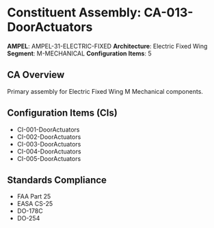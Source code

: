 # Constituent Assembly: CA-013-DoorActuators

**AMPEL**: AMPEL-31-ELECTRIC-FIXED
**Architecture**: Electric Fixed Wing
**Segment**: M-MECHANICAL
**Configuration Items**: 5

## CA Overview
Primary assembly for Electric Fixed Wing M Mechanical components.

## Configuration Items (CIs)
- CI-001-DoorActuators
- CI-002-DoorActuators
- CI-003-DoorActuators
- CI-004-DoorActuators
- CI-005-DoorActuators

## Standards Compliance
- FAA Part 25
- EASA CS-25
- DO-178C
- DO-254
